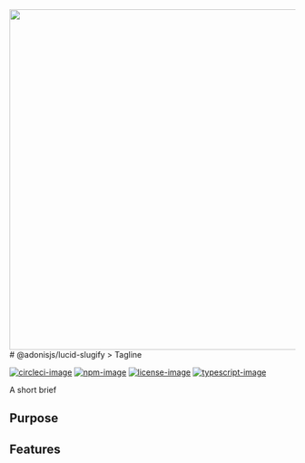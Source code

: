 <div align="center"><img src="https://res.cloudinary.com/adonisjs/image/upload/q_100/v1564392111/adonis-banner_o9lunk.png" width="600px"></div>
# @adonisjs/lucid-slugify
> Tagline

[![circleci-image]][circleci-url] [![npm-image]][npm-url] [![license-image]][license-url] [![typescript-image]][typescript-url]

A short brief

<!-- START doctoc generated TOC please keep comment here to allow auto update -->
<!-- DON'T EDIT THIS SECTION, INSTEAD RE-RUN doctoc TO UPDATE -->

<!-- END doctoc generated TOC please keep comment here to allow auto update -->

## Purpose

## Features

[circleci-image]: https://img.shields.io/circleci/project/github/adonisjs/adonis-lucid-slugify/master.svg?style=for-the-badge&logo=circleci
[circleci-url]: https://circleci.com/gh/adonisjs/adonis-lucid-slugify "circleci"

[npm-image]: https://img.shields.io/npm/v/@adonisjs/lucid-slugify.svg?style=for-the-badge&logo=npm
[npm-url]: https://npmjs.org/package/@adonisjs/lucid-slugify "npm"

[license-image]: https://img.shields.io/npm/l/@adonisjs/lucid-slugify?color=blueviolet&style=for-the-badge
[license-url]: LICENSE.md "license"

[typescript-image]: https://img.shields.io/badge/Typescript-294E80.svg?style=for-the-badge&logo=typescript
[typescript-url]:  "typescript"
